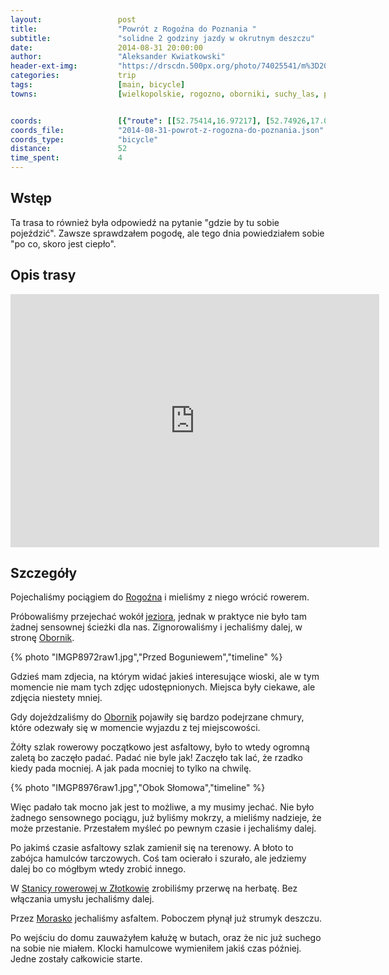 ```yaml
---
layout:                 post
title:                  "Powrót z Rogoźna do Poznania "
subtitle:               "solidne 2 godziny jazdy w okrutnym deszczu"
date:                   2014-08-31 20:00:00
author:                 "Aleksander Kwiatkowski"
header-ext-img:         "https://drscdn.500px.org/photo/74025541/m%3D2048/ec9fa92b983add7b72530e15e82e534d"
categories:             trip
tags:                   [main, bicycle]
towns:                  [wielkopolskie, rogozno, oborniki, suchy_las, poznan]


coords:                 [{"route": [[52.75414,16.97217], [52.74926,17.00324], [52.69654,16.97938], [52.69051,16.95363], [52.67282,16.88359], [52.65345,16.82316], [52.64496,16.81424], [52.64095,16.81286], [52.63752,16.82737], [52.62705,16.84076], [52.59666,16.86033], [52.59306,16.86462], [52.58566,16.85715], [52.58378,16.84711], [52.55613,16.85123], [52.53661,16.84969], [52.53332,16.83990], [52.52471,16.84642], [52.50387,16.84179], [52.49650,16.85260], [52.49232,16.85698], [52.48981,16.87252], [52.49091,16.87715], [52.48657,16.88041], [52.48615,16.89054], [52.48903,16.90822], [52.48296,16.91045], [52.47115,16.90204], [52.46519,16.91715]], "type": "bicycle"}]
coords_file:            "2014-08-31-powrot-z-rogozna-do-poznania.json"
coords_type:            "bicycle"
distance:               52
time_spent:             4
---
```


[face-stanica]:          https://www.facebook.com/stanicazlotkowo/

[wiki-rogozno]:          https://pl.wikipedia.org/wiki/Rogo%C5%BAno
[wiki-jezioro-rogozno]:  https://pl.wikipedia.org/wiki/Rogo%C5%BAno_(jezioro)
[wiki-oborniki]:         https://pl.wikipedia.org/wiki/Oborniki
[wiki-morasko]:          https://pl.wikipedia.org/wiki/Morasko

Wstęp
-----

Ta trasa to również była odpowiedź na pytanie "gdzie by tu sobie pojeździć".
Zawsze sprawdzałem pogodę, ale tego dnia powiedziałem sobie "po co, skoro jest ciepło".

Opis trasy
----------

<iframe height='405' width='590' frameborder='0' allowtransparency='true' scrolling='no' src='https://www.strava.com/activities/188135206/embed/4f3742461221a346aa63dc1c14569c20b09dbe7d'></iframe>

Szczegóły
---------

Pojechaliśmy pociągiem do [Rogoźna][wiki-rogozno] i mieliśmy z niego wrócić rowerem.

Próbowaliśmy przejechać wokół [jeziora][wiki-jezioro-rogozno], jednak w praktyce
nie było tam żadnej sensownej ścieżki dla nas. Zignorowaliśmy i jechaliśmy dalej,
w stronę [Obornik][wiki-oborniki].

{% photo "IMGP8972raw1.jpg","Przed Boguniewem","timeline" %}

Gdzieś mam zdjecia, na którym widać jakieś interesujące wioski, ale w tym
momencie nie mam tych zdjęc udostępnionych. Miejsca były ciekawe, ale zdjęcia
niestety mniej.

Gdy dojeżdzaliśmy do [Obornik][wiki-oborniki] pojawiły się bardzo podejrzane
chmury, które odezwały się w momencie wyjazdu z tej miejscowości.

Żółty szlak rowerowy początkowo jest asfaltowy, było to wtedy ogromną zaletą bo
zaczęło padać. Padać nie byle jak! Zaczęło tak lać, że rzadko kiedy pada mocniej.
A jak pada mocniej to tylko na chwilę.

{% photo "IMGP8976raw1.jpg","Obok Słomowa","timeline" %}

Więc padało tak mocno jak jest to możliwe, a my musimy jechać.
Nie było żadnego sensownego pociągu, już byliśmy mokrzy, a mieliśmy nadzieje, że
może przestanie. Przestałem myśleć po pewnym czasie i jechaliśmy dalej.

Po jakimś czasie asfaltowy szlak zamienił się na terenowy. A błoto to zabójca
hamulców tarczowych. Coś tam ocierało i szurało, ale jedziemy dalej bo co
mógłbym wtedy zrobić innego.

W [Stanicy rowerowej w Złotkowie][face-stanica] zrobiliśmy przerwę na herbatę.
Bez włączania umysłu jechaliśmy dalej.

Przez [Morasko][wiki-morasko] jechaliśmy asfaltem. Poboczem płynął już strumyk deszczu.

Po wejściu do domu zauważyłem kałużę w butach, oraz że nic już suchego na sobie nie miałem.
Klocki hamulcowe wymieniłem jakiś czas później. Jedne zostały całkowicie starte.
